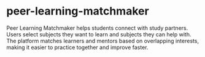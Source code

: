 # peer-learning-matchmaker
Peer Learning Matchmaker helps students connect with study partners.   Users select subjects they want to learn and subjects they can help with.   The platform matches learners and mentors based on overlapping interests,   making it easier to practice together and improve faster.
